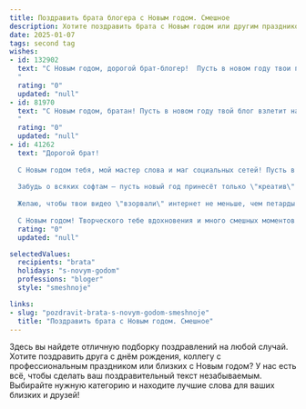 ```yaml
---
title: Поздравить брата блогера с Новым годом. Смешное
description: Хотите поздравить брата с Новым годом или другим праздником? Наш ИИ создаст незабываемое поздравление, а вы обязательно выделитесь среди других.  
date: 2025-01-07
tags: second tag
wishes:
- id: 132902
  text: "С Новым годом, дорогой брат-блогер!  Пусть в новом году твои просмотры взлетят выше елки, подписчики  умножатся как кролики на Пасху, а комментарии будут только восторженные (ну, или хотя бы не совсем злобные)!  Желаю тебе океан креативных идей,  горы подарков от спонсоров и  столько вдохновения, чтобы хватило на сто лет беспрерывных сторис!  Главное – не забывай  в перерывах между съемками  кушать и спать (хотя бы иногда)!  Счастья тебе,  смеха и...  новых шедевров!
  "
  rating: "0"
  updated: "null"
- id: 81970
  text: "С Новым годом, братан! Пусть в новом году твой блог взлетит на вершину чартов, твой контент станет вирусным, а количество подписчиков будет расти быстрее, чем цены на бензин! 😄
  "
  rating: "0"
  updated: "null"
- id: 41262
  text: "Дорогой брат!
  
  С Новым годом тебя, мой мастер слова и маг социальных сетей! Пусть в этом году у тебя будет больше лайков, чем у всей твоей ленты, а подписчики растут как на дрожжах — только без пересадки, а то получится как у тебя с комнатными растениями!
  
  Забудь о всяких софтам — пусть новый год принесёт только \"креатив\" и \"вдохновение\", а все баги и зависания останутся в прошедшем году, как и твои попытки создать тренды!
  
  Желаю, чтобы твои видео \"взорвали\" интернет не меньше, чем петарды в новогоднюю ночь! Пусть в этом году все твои идеи сбудутся, а ни одно видео не исчезнет в бездне интернета, как твой борщ в холодильнике!
  
  С Новым годом! Творческого тебе вдохновения и много смешных моментов!"
  rating: "0"
  updated: "null"

selectedValues:
  recipients: "brata"
  holidays: "s-novym-godom"
  professions: "bloger"
  style: "smeshnoje"

links:
- slug: "pozdravit-brata-s-novym-godom-smeshnoje"
  title: "Поздравить брата с Новым годом. Смешное"
---
```


Здесь вы найдете отличную подборку поздравлений на любой случай.
Хотите поздравить друга с днём рождения, коллегу с профессиональным праздником или близких с Новым годом? У нас есть всё, чтобы сделать ваш поздравительный текст незабываемым. Выбирайте нужную категорию и находите лучшие слова для ваших близких и друзей!

